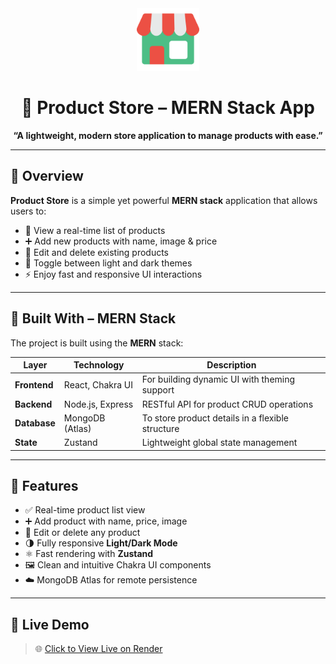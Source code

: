 <div align="center">

<img src="/frontend/public/Icon.svg" alt="Logo" width="100"/>

# 🚀 Product Store – MERN Stack App

**“A lightweight, modern store application to manage products with ease.”**

</div>

---

## 📌 Overview

**Product Store** is a simple yet powerful **MERN stack** application that allows users to:

- 🛒 View a real-time list of products  
- ➕ Add new products with name, image & price  
- 📝 Edit and delete existing products  
- 🌙 Toggle between light and dark themes  
- ⚡ Enjoy fast and responsive UI interactions  

---

## 🧩 Built With – MERN Stack

The project is built using the **MERN** stack:

| Layer       | Technology       | Description                                      |
|-------------|------------------|--------------------------------------------------|
| **Frontend**| React, Chakra UI | For building dynamic UI with theming support     |
| **Backend** | Node.js, Express | RESTful API for product CRUD operations          |
| **Database**| MongoDB (Atlas)  | To store product details in a flexible structure |
| **State**   | Zustand           | Lightweight global state management               |

---

## 🌟 Features

- ✅ Real-time product list view
- ➕ Add product with name, price, image
- 📝 Edit or delete any product
- 🌗 Fully responsive **Light/Dark Mode**
- ⚛️ Fast rendering with **Zustand**
- 🖼️ Clean and intuitive Chakra UI components
- ☁️ MongoDB Atlas for remote persistence

---

## 🔗 Live Demo

> 🌐 [Click to View Live on Render](https://fullstack-product-store-4mos.onrender.com)
